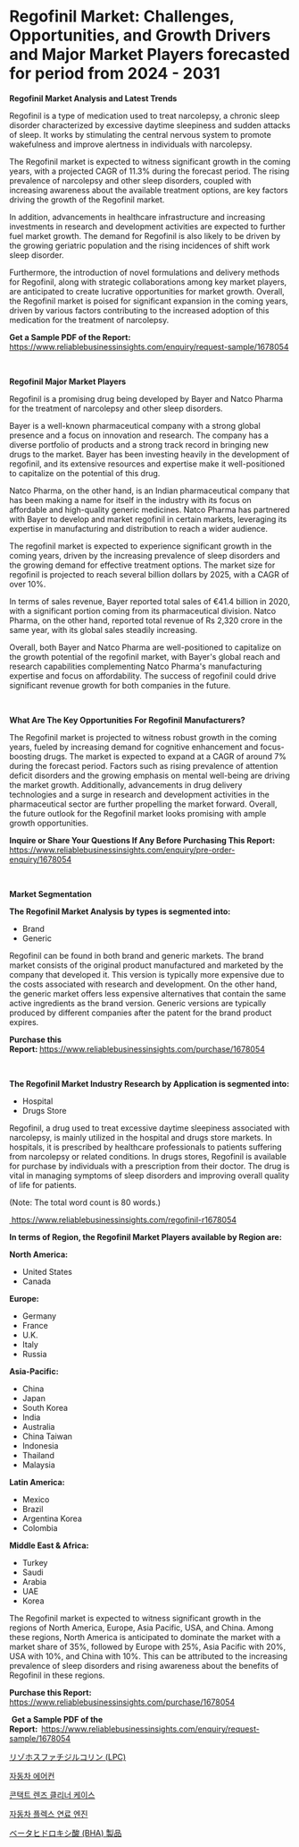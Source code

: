 <p><h1>Regofinil Market: Challenges, Opportunities, and Growth Drivers and Major Market Players forecasted for period from 2024 - 2031</h1></p><p><strong>Regofinil Market Analysis and Latest Trends</strong></p>
<p><p>Regofinil is a type of medication used to treat narcolepsy, a chronic sleep disorder characterized by excessive daytime sleepiness and sudden attacks of sleep. It works by stimulating the central nervous system to promote wakefulness and improve alertness in individuals with narcolepsy.</p><p>The Regofinil market is expected to witness significant growth in the coming years, with a projected CAGR of 11.3% during the forecast period. The rising prevalence of narcolepsy and other sleep disorders, coupled with increasing awareness about the available treatment options, are key factors driving the growth of the Regofinil market.</p><p>In addition, advancements in healthcare infrastructure and increasing investments in research and development activities are expected to further fuel market growth. The demand for Regofinil is also likely to be driven by the growing geriatric population and the rising incidences of shift work sleep disorder.</p><p>Furthermore, the introduction of novel formulations and delivery methods for Regofinil, along with strategic collaborations among key market players, are anticipated to create lucrative opportunities for market growth. Overall, the Regofinil market is poised for significant expansion in the coming years, driven by various factors contributing to the increased adoption of this medication for the treatment of narcolepsy.</p></p>
<p><strong>Get a Sample PDF of the Report:&nbsp;</strong> <a href="https://www.reliablebusinessinsights.com/enquiry/request-sample/1678054">https://www.reliablebusinessinsights.com/enquiry/request-sample/1678054</a></p>
<p>&nbsp;</p>
<p><strong>Regofinil Major Market Players</strong></p>
<p><p>Regofinil is a promising drug being developed by Bayer and Natco Pharma for the treatment of narcolepsy and other sleep disorders. </p><p>Bayer is a well-known pharmaceutical company with a strong global presence and a focus on innovation and research. The company has a diverse portfolio of products and a strong track record in bringing new drugs to the market. Bayer has been investing heavily in the development of regofinil, and its extensive resources and expertise make it well-positioned to capitalize on the potential of this drug.</p><p>Natco Pharma, on the other hand, is an Indian pharmaceutical company that has been making a name for itself in the industry with its focus on affordable and high-quality generic medicines. Natco Pharma has partnered with Bayer to develop and market regofinil in certain markets, leveraging its expertise in manufacturing and distribution to reach a wider audience.</p><p>The regofinil market is expected to experience significant growth in the coming years, driven by the increasing prevalence of sleep disorders and the growing demand for effective treatment options. The market size for regofinil is projected to reach several billion dollars by 2025, with a CAGR of over 10%.</p><p>In terms of sales revenue, Bayer reported total sales of €41.4 billion in 2020, with a significant portion coming from its pharmaceutical division. Natco Pharma, on the other hand, reported total revenue of Rs 2,320 crore in the same year, with its global sales steadily increasing.</p><p>Overall, both Bayer and Natco Pharma are well-positioned to capitalize on the growth potential of the regofinil market, with Bayer's global reach and research capabilities complementing Natco Pharma's manufacturing expertise and focus on affordability. The success of regofinil could drive significant revenue growth for both companies in the future.</p></p>
<p>&nbsp;</p>
<p><strong>What Are The Key Opportunities For Regofinil Manufacturers?</strong></p>
<p><p>The Regofinil market is projected to witness robust growth in the coming years, fueled by increasing demand for cognitive enhancement and focus-boosting drugs. The market is expected to expand at a CAGR of around 7% during the forecast period. Factors such as rising prevalence of attention deficit disorders and the growing emphasis on mental well-being are driving the market growth. Additionally, advancements in drug delivery technologies and a surge in research and development activities in the pharmaceutical sector are further propelling the market forward. Overall, the future outlook for the Regofinil market looks promising with ample growth opportunities.</p></p>
<p><strong>Inquire or Share Your Questions If Any Before Purchasing This Report:</strong> <a href="https://www.reliablebusinessinsights.com/enquiry/pre-order-enquiry/1678054">https://www.reliablebusinessinsights.com/enquiry/pre-order-enquiry/1678054</a></p>
<p>&nbsp;</p>
<p><strong>Market Segmentation</strong></p>
<p><strong>The Regofinil Market Analysis by types is segmented into:</strong></p>
<p><ul><li>Brand</li><li>Generic</li></ul></p>
<p><p>Regofinil can be found in both brand and generic markets. The brand market consists of the original product manufactured and marketed by the company that developed it. This version is typically more expensive due to the costs associated with research and development. On the other hand, the generic market offers less expensive alternatives that contain the same active ingredients as the brand version. Generic versions are typically produced by different companies after the patent for the brand product expires.</p></p>
<p><strong>Purchase this Report:&nbsp;</strong><a href="https://www.reliablebusinessinsights.com/purchase/1678054">https://www.reliablebusinessinsights.com/purchase/1678054</a></p>
<p>&nbsp;</p>
<p><strong>The Regofinil Market Industry Research by Application is segmented into:</strong></p>
<p><ul><li>Hospital</li><li>Drugs Store</li></ul></p>
<p><p>Regofinil, a drug used to treat excessive daytime sleepiness associated with narcolepsy, is mainly utilized in the hospital and drugs store markets. In hospitals, it is prescribed by healthcare professionals to patients suffering from narcolepsy or related conditions. In drugs stores, Regofinil is available for purchase by individuals with a prescription from their doctor. The drug is vital in managing symptoms of sleep disorders and improving overall quality of life for patients. </p><p>(Note: The total word count is 80 words.)</p></p>
<p><a href="https://www.reliablebusinessinsights.com/regofinil-r1678054">&nbsp;https://www.reliablebusinessinsights.com/regofinil-r1678054</a></p>
<p><strong>In terms of Region, the Regofinil Market Players available by Region are:</strong></p>
<p>
    <p> <strong> North America: </strong>
        <ul>
            <li>United States</li>
            <li>Canada</li>
        </ul>
        </p> 
    <p> <strong> Europe: </strong>
        <ul>
            <li>Germany</li>
            <li>France</li>
            <li>U.K.</li>
            <li>Italy</li>
            <li>Russia</li>
        </ul>
        </p> 
    <p> <strong> Asia-Pacific: </strong>
        <ul>
            <li>China</li>
            <li>Japan</li>
            <li>South Korea</li>
            <li>India</li>
            <li>Australia</li>
            <li>China Taiwan</li>
            <li>Indonesia</li>
            <li>Thailand</li>
            <li>Malaysia</li>
        </ul>
        </p> 
    <p> <strong> Latin America: </strong>
        <ul>
            <li>Mexico</li>
            <li>Brazil</li>
            <li>Argentina Korea</li>
            <li>Colombia</li>
        </ul>
        </p> 
    <p> <strong> Middle East & Africa: </strong>
        <ul>
            <li>Turkey</li>
            <li>Saudi</li>
            <li>Arabia</li>
            <li>UAE</li>
            <li>Korea</li>
        </ul>
    </p>
    </p>
<p><p>The Regofinil market is expected to witness significant growth in the regions of North America, Europe, Asia Pacific, USA, and China. Among these regions, North America is anticipated to dominate the market with a market share of 35%, followed by Europe with 25%, Asia Pacific with 20%, USA with 10%, and China with 10%. This can be attributed to the increasing prevalence of sleep disorders and rising awareness about the benefits of Regofinil in these regions.</p></p>
<p><strong>Purchase this Report: </strong><a href="https://www.reliablebusinessinsights.com/purchase/1678054">https://www.reliablebusinessinsights.com/purchase/1678054</a></p>
<p>&nbsp;<strong>Get a Sample PDF of the Report:&nbsp;&nbsp;</strong><a href="https://www.reliablebusinessinsights.com/enquiry/request-sample/1678054">https://www.reliablebusinessinsights.com/enquiry/request-sample/1678054</a></p>
<p><strong></strong></p>
<p><p><a href="https://github.com/RandallRunte2023/Market-Research-Report-List-1/blob/main/8632263107912.md">リゾホスファチジルコリン (LPC)</a></p><p><a href="https://github.com/wallacBahrtyinger567686/Market-Research-Report-List-2/blob/main/2356367102458.md">자동차 에어컨</a></p><p><a href="https://medium.com/@cheddar67856/%EC%BD%98%ED%83%9D%ED%8A%B8%EB%A0%8C%EC%A6%88-%ED%81%B4%EB%A6%AC%EB%84%88-%EC%BC%80%EC%9D%B4%EC%8A%A4-%EC%8B%9C%EC%9E%A5-%EC%A0%84%EB%A7%9D-%EC%82%B0%EC%97%85-%EA%B0%9C%EC%9A%94-%EB%B0%8F-%EC%98%88%EC%B8%A1-2024%EB%85%84%EB%B6%80%ED%84%B0-2031%EB%85%84%EA%B9%8C%EC%A7%80-fcd30768baaa">콘택트 렌즈 클리너 케이스</a></p><p><a href="https://github.com/AidenReinger/Market-Research-Report-List-1/blob/main/6237415102459.md">자동차 플렉스 연료 엔진</a></p><p><a href="https://github.com/DanykaKilback/Market-Research-Report-List-1/blob/main/3958010107913.md">ベータヒドロキシ酸 (BHA) 製品</a></p></p>